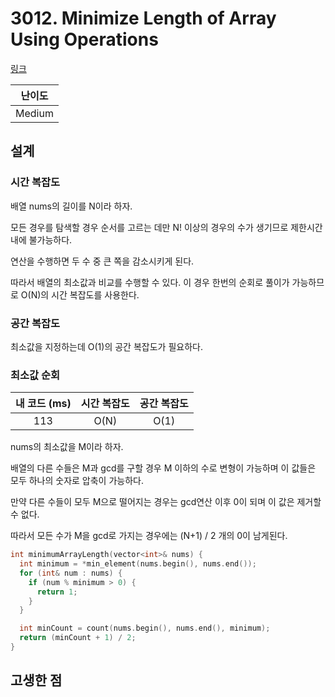 # 3012. Minimize Length of Array Using Operations

[링크](https://leetcode.com/problems/minimize-length-of-array-using-operations/)

| 난이도 |
| :----: |
| Medium |

## 설계

### 시간 복잡도

배열 nums의 길이를 N이라 하자.

모든 경우를 탐색할 경우 순서를 고르는 데만 N! 이상의 경우의 수가 생기므로 제한시간 내에 불가능하다.

연산을 수행하면 두 수 중 큰 쪽을 감소시키게 된다.

따라서 배열의 최소값과 비교를 수행할 수 있다. 이 경우 한번의 순회로 풀이가 가능하므로 O(N)의 시간 복잡도를 사용한다.

### 공간 복잡도

최소값을 지정하는데 O(1)의 공간 복잡도가 필요하다.

### 최소값 순회

| 내 코드 (ms) | 시간 복잡도 | 공간 복잡도 |
| :----------: | :---------: | :---------: |
|     113      |    O(N)     |    O(1)     |

nums의 최소값을 M이라 하자.

배열의 다른 수들은 M과 gcd를 구할 경우 M 이하의 수로 변형이 가능하며 이 값들은 모두 하나의 숫자로 압축이 가능하다.

만약 다른 수들이 모두 M으로 떨어지는 경우는 gcd연산 이후 0이 되며 이 값은 제거할 수 없다.

따라서 모든 수가 M을 gcd로 가지는 경우에는 (N+1) / 2 개의 0이 남게된다.

```cpp
int minimumArrayLength(vector<int>& nums) {
  int minimum = *min_element(nums.begin(), nums.end());
  for (int& num : nums) {
    if (num % minimum > 0) {
      return 1;
    }
  }

  int minCount = count(nums.begin(), nums.end(), minimum);
  return (minCount + 1) / 2;
}
```

## 고생한 점
